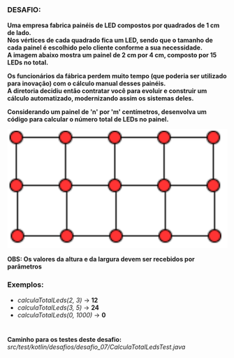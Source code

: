 #

<h3>DESAFIO:</h3>

**Uma empresa fabrica painéis de LED compostos por quadrados de 1 cm de lado.**
<br>
**Nos vértices de cada quadrado fica um LED, sendo que o tamanho de cada painel é escolhido pelo cliente conforme a sua necessidade.**
<br>
**A imagem abaixo mostra um painel de 2 cm por 4 cm, composto por 15 LEDs no total.**

**Os funcionários da fábrica perdem muito tempo (que poderia ser utilizado para inovação) com o cálculo manual desses painéis.**
<br>
**A diretoria decidiu então contratar você para evoluir e construir um cálculo automatizado, modernizando assim os sistemas deles.**

**Considerando um painel de 'n' por 'm' centímetros, desenvolva um código para calcular o número total de LEDs no painel.**

![imagem do desafio 7](https://github.com/jeffersontavaresdm/desafios/blob/main/src/main/resources/desafio_07-img.png)

**OBS: Os valores da altura e da largura devem ser recebidos por parâmetros**

<h3>Exemplos:</h3>

- _calculaTotalLeds(2, 3)_ → **12**
- _calculaTotalLeds(3, 5)_ → **24**
- _calculaTotalLeds(0, 1000)_ → **0**

#

**Caminho para os testes deste desafio:** _src/test/kotlin/desafios/desafio_07/CalculaTotalLedsTest.java_
